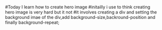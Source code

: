 #Today I learn how to create hero image
#initailly i use to think creating hero image is very hard but it not
#it involves creating a div and setting the background imae of the div,add background-size,backround-position and finally background-repeat;